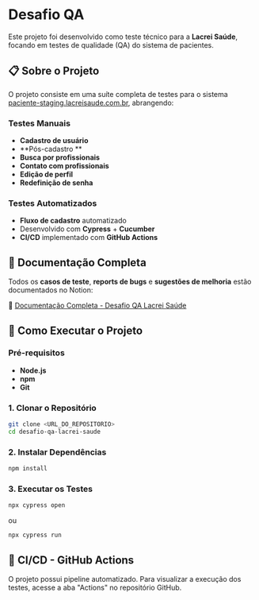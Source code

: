 # Desafio QA

Este projeto foi desenvolvido como teste técnico para a **Lacrei Saúde**, focando em testes de qualidade (QA) do sistema de pacientes.

## 📋 Sobre o Projeto

O projeto consiste em uma suíte completa de testes para o sistema [paciente-staging.lacreisaude.com.br](https://paciente-staging.lacreisaude.com.br/), abrangendo:

### Testes Manuais
- **Cadastro de usuário**
- **Pós-cadastro **
- **Busca por profissionais**
- **Contato com profissionais**
- **Edição de perfil**
- **Redefinição de senha**

### Testes Automatizados
- **Fluxo de cadastro** automatizado
- Desenvolvido com **Cypress** + **Cucumber**
- **CI/CD** implementado com **GitHub Actions**

## 📄 Documentação Completa

Todos os **casos de teste**, **reports de bugs** e **sugestões de melhoria** estão documentados no Notion:

🔗 [Documentação Completa - Desafio QA Lacrei Saúde](https://www.notion.so/Desafio-QA-Lacrei-Sa-de-08-25-2458e3cab60c80349013e6cb7b4fa8b1?source=copy_link)

## 🚀 Como Executar o Projeto

### Pré-requisitos

- **Node.js**
- **npm**
- **Git**

### 1. Clonar o Repositório
```bash
git clone <URL_DO_REPOSITORIO>
cd desafio-qa-lacrei-saude
```

### 2. Instalar Dependências
```bash
npm install
```

### 3. Executar os Testes
```bash
npx cypress open
```
ou
```bash
npx cypress run
```
##  🔄 CI/CD - GitHub Actions
O projeto possui pipeline automatizado.
Para visualizar a execução dos testes, acesse a aba "Actions" no repositório GitHub.
